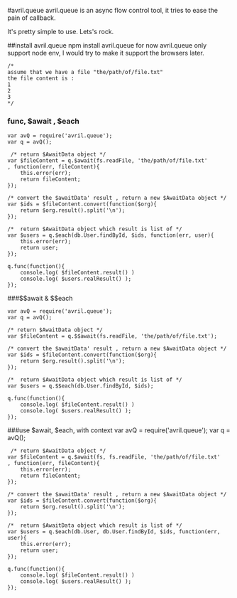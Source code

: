 #avril.queue
avril.queue is an async flow control tool, it tries to ease the pain of callback. 

It's pretty simple to use. Lets's rock.

##install avril.queue
     npm install avril.queue
for now avril.queue only support node env, I would try to make it support the browsers later.

	/*
	assume that we have a file "the/path/of/file.txt"
	the file content is :
	1
	2
	3
	*/
###  func, \$await , \$each
    
	 
    var avQ = require('avril.queue');
    var q = avQ();
    	 
	 /* return $AwaitData object */
    var $fileContent = q.$await(fs.readFile, 'the/path/of/file.txt'
    , function(err, fileContent){
	    this.error(err);
	    return fileContent;
    });
    
    /* convert the $awaitData' result , return a new $AwaitData object */
    var $ids = $fileContent.convert(function($org){
	    return $org.result().split('\n');
	}); 
	
	/*  return $AwaitData object which result is list of */
	var $users = q.$each(db.User.findById, $ids, function(err, user){
		this.error(err);
	    return user;
	}); 
	
	q.func(function(){
        console.log( $fileContent.result() )
	    console.log( $users.realResult() );
	});
	
###\$\$await &  \$\$each

    var avQ = require('avril.queue');
    var q = avQ();
    
    /* return $AwaitData object */
    var $fileContent = q.$$await(fs.readFile, 'the/path/of/file.txt'); 
    
    /* convert the $awaitData' result , return a new $AwaitData object */
    var $ids = $fileContent.convert(function($org){
	    return $org.result().split('\n');
	}); 
	
	/*  return $AwaitData object which result is list of */
	var $users = q.$$each(db.User.findById, $ids); 

	q.func(function(){
        console.log( $fileContent.result() )
	    console.log( $users.realResult() );
	});
###use $await, $each, with context
    var avQ = require('avril.queue');
    var q = avQ();
    	 
	 /* return $AwaitData object */
    var $fileContent = q.$await(fs, fs.readFile, 'the/path/of/file.txt'
    , function(err, fileContent){
	    this.error(err);
	    return fileContent;
    });
    
    /* convert the $awaitData' result , return a new $AwaitData object */
    var $ids = $fileContent.convert(function($org){
	    return $org.result().split('\n');
	}); 
	
	/*  return $AwaitData object which result is list of */
	var $users = q.$each(db.User, db.User.findById, $ids, function(err, user){
		this.error(err);
	    return user;
	}); 
	
	q.func(function(){
        console.log( $fileContent.result() )
	    console.log( $users.realResult() );
	});
